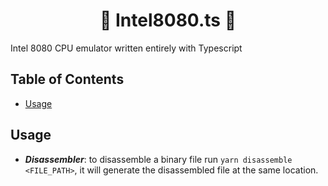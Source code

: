 <div align="center">
    <h1>🚧 Intel8080.ts 🚧</h1>
</div>

Intel 8080 CPU emulator written entirely with Typescript

## Table of Contents

- [Usage](#usage)

## Usage

- **_Disassembler_**: to disassemble a binary file run `yarn disassemble <FILE_PATH>`, it will generate the disassembled file at the same location.</li>
